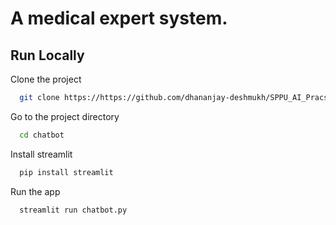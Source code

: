 # A medical expert system.

## Run Locally

Clone the project

```bash
  git clone https://https://github.com/dhananjay-deshmukh/SPPU_AI_Pracs.git
```

Go to the project directory

```bash
  cd chatbot
```

Install streamlit

```bash
  pip install streamlit
```

Run the app

```bash
  streamlit run chatbot.py
```
